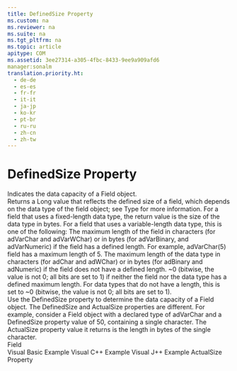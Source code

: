 ```yaml
---
title: DefinedSize Property
ms.custom: na
ms.reviewer: na
ms.suite: na
ms.tgt_pltfrm: na
ms.topic: article
apitype: COM
ms.assetid: 3ee27314-a305-4fbc-8433-9ee9a909afd6
manager:sonalm
translation.priority.ht: 
  - de-de
  - es-es
  - fr-fr
  - it-it
  - ja-jp
  - ko-kr
  - pt-br
  - ru-ru
  - zh-cn
  - zh-tw
---
```

# DefinedSize Property
<?xml version="1.0" encoding="utf-8"?>
<developerReferenceWithoutSyntaxDocument xmlns="http://ddue.schemas.microsoft.com/authoring/2003/5" xmlns:xlink="http://www.w3.org/1999/xlink" xmlns:xsi="http://www.w3.org/2001/XMLSchema-instance" xsi:schemaLocation="http://ddue.schemas.microsoft.com/authoring/2003/5 http://dduestorage.blob.core.windows.net/ddueschema/developer.xsd">
  <introduction>
    <para>Indicates the data capacity of a <legacyLink xlink:href="b10a72fc-3c4b-4186-a70b-993dc9f7a092">Field</legacyLink> object.</para>
  </introduction>
  <section>
    <title>Return Value</title>
    <content>
      <para>Returns a <languageKeyword>Long</languageKeyword> value that reflects the defined size of a field, which depends on the data type of the field object; see <legacyLink xlink:href="8a4c079f-9f4f-4545-801d-85983b8db71e">Type</legacyLink> for more information. For a field that uses a fixed-length data type, the return value is the size of the data type in bytes. For a field that uses a variable-length data type, this is one of the following:</para>
      <list class="ordered">
        <listItem>
          <para>The maximum length of the field in characters (for <legacyBold>adVarChar</legacyBold> and <legacyBold>adVarWChar</legacyBold>) or in bytes (for <legacyBold>adVarBinary</legacyBold>, and <legacyBold>adVarNumeric</legacyBold>) if the field has a defined length. For example, <legacyBold>adVarChar(5)</legacyBold> field has a maximum length of 5.</para>
        </listItem>
        <listItem>
          <para>The maximum length of the data type in characters (for <legacyBold>adChar</legacyBold> and <legacyBold>adWChar</legacyBold>) or in bytes (for <legacyBold>adBinary</legacyBold> and <legacyBold>adNumeric</legacyBold>) if the field does not have a defined length.</para>
        </listItem>
        <listItem>
          <para>~0 (bitwise, the value is not 0; all bits are set to 1) if neither the field nor the data type has a defined maximum length.</para>
        </listItem>
        <listItem>
          <para>For data types that do not have a length, this is set to ~0 (bitwise, the value is not 0; all bits are set to 1).</para>
        </listItem>
      </list>
    </content>
  </section>
  <languageReferenceRemarks>
    <content>
      <para>Use the <legacyBold>DefinedSize</legacyBold> property to determine the data capacity of a <legacyBold>Field</legacyBold> object.</para>
      <para>The <legacyBold>DefinedSize</legacyBold> and <legacyLink xlink:href="722803d0-cef5-4d4c-b79d-3f2f58052229">ActualSize</legacyLink> properties are different. For example, consider a <legacyBold>Field</legacyBold> object with a declared type of <legacyBold>adVarChar</legacyBold> and a <legacyBold>DefinedSize</legacyBold> property value of 50, containing a single character. The <legacyBold>ActualSize</legacyBold> property value it returns is the length in bytes of the single character.</para>
    </content>
  </languageReferenceRemarks>
  <section>
    <title>Applies To</title>
    <content>
      <para>
        <link xlink:href="b10a72fc-3c4b-4186-a70b-993dc9f7a092">Field</link>
      </para>
    </content>
  </section>
  <relatedTopics>
<link xlink:href="bff2c273-b535-4b32-83b3-0336a406859c">Visual Basic Example</link>
<link xlink:href="05f7cc97-b806-41d2-939d-a955d10844c4">Visual C++ Example</link>
<link xlink:href="2a0936e6-6452-4fef-9295-50407a13d691">Visual J++ Example</link>
<link xlink:href="722803d0-cef5-4d4c-b79d-3f2f58052229">ActualSize Property</link>
</relatedTopics>
</developerReferenceWithoutSyntaxDocument>